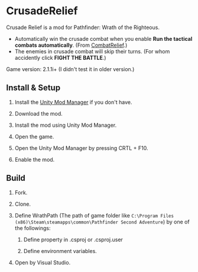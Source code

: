 # CrusadeRelief

Crusade Relief is a mod for Pathfinder: Wrath of the Righteous. 

* Automatically win the crusade combat when you enable **Run the tactical combats automatically**. (From [CombatRelief](https://www.nexusmods.com/pathfinderwrathoftherighteous/mods/40).)
* The enemies in crusade combat will skip their turns. (For whom accidently click **FIGHT THE BATTLE**.)

Game version: 2.1.1i+ (I didn't test it in older version.)

## Install & Setup

1. Install the [Unity Mod Manager](https://www.nexusmods.com/site/mods/21) if you don't have.

2. Download the mod.

3. Install the mod using Unity Mod Manager.

4. Open the game.

5. Open the Unity Mod Manager by pressing CRTL + F10.

6. Enable the mod.

## Build

1. Fork.

2. Clone.

3. Define WrathPath (The path of game folder like `C:\Program Files (x86)\Steam\steamapps\common\Pathfinder Second Adventure`) by one of the followings: 
   
   1. Define property in .csproj or .csproj.user
   
   2. Define environment variables.

4. Open by Visual Studio.
